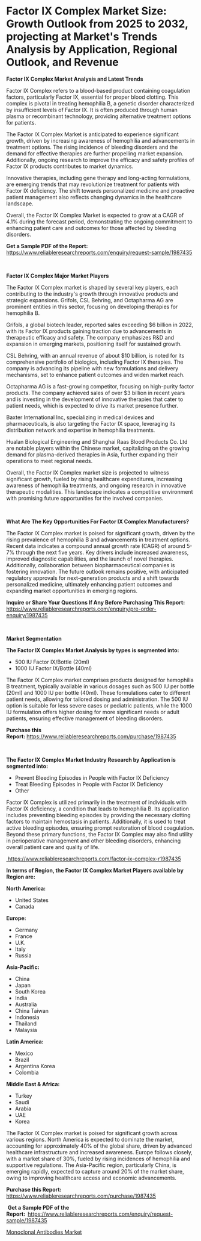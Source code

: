 <p><h1>Factor IX Complex Market Size: Growth Outlook from 2025 to 2032, projecting at Market's Trends Analysis by Application, Regional Outlook, and Revenue</h1></p><p><strong>Factor IX Complex Market Analysis and Latest Trends</strong></p>
<p><p>Factor IX Complex refers to a blood-based product containing coagulation factors, particularly Factor IX, essential for proper blood clotting. This complex is pivotal in treating hemophilia B, a genetic disorder characterized by insufficient levels of Factor IX. It is often produced through human plasma or recombinant technology, providing alternative treatment options for patients.</p><p>The Factor IX Complex Market is anticipated to experience significant growth, driven by increasing awareness of hemophilia and advancements in treatment options. The rising incidence of bleeding disorders and the demand for effective therapies are further propelling market expansion. Additionally, ongoing research to improve the efficacy and safety profiles of Factor IX products contributes to market dynamics.</p><p>Innovative therapies, including gene therapy and long-acting formulations, are emerging trends that may revolutionize treatment for patients with Factor IX deficiency. The shift towards personalized medicine and proactive patient management also reflects changing dynamics in the healthcare landscape.</p><p>Overall, the Factor IX Complex Market is expected to grow at a CAGR of 4.1% during the forecast period, demonstrating the ongoing commitment to enhancing patient care and outcomes for those affected by bleeding disorders.</p></p>
<p><strong>Get a Sample PDF of the Report:&nbsp;</strong> <a href="https://www.reliableresearchreports.com/enquiry/request-sample/1987435?utm_campaign=3355&utm_medium=2&utm_source=Github&utm_content=ia&utm_term=08032025&utm_id=factor-ix-complex">https://www.reliableresearchreports.com/enquiry/request-sample/1987435</a></p>
<p>&nbsp;</p>
<p><strong>Factor IX Complex Major Market Players</strong></p>
<p><p>The Factor IX Complex market is shaped by several key players, each contributing to the industry's growth through innovative products and strategic expansions. Grifols, CSL Behring, and Octapharma AG are prominent entities in this sector, focusing on developing therapies for hemophilia B.</p><p>Grifols, a global biotech leader, reported sales exceeding $6 billion in 2022, with its Factor IX products gaining traction due to advancements in therapeutic efficacy and safety. The company emphasizes R&D and expansion in emerging markets, positioning itself for sustained growth.</p><p>CSL Behring, with an annual revenue of about $10 billion, is noted for its comprehensive portfolio of biologics, including Factor IX therapies. The company is advancing its pipeline with new formulations and delivery mechanisms, set to enhance patient outcomes and widen market reach.</p><p>Octapharma AG is a fast-growing competitor, focusing on high-purity factor products. The company achieved sales of over $3 billion in recent years and is investing in the development of innovative therapies that cater to patient needs, which is expected to drive its market presence further.</p><p>Baxter International Inc, specializing in medical devices and pharmaceuticals, is also targeting the Factor IX space, leveraging its distribution network and expertise in hemophilia treatments.</p><p>Hualan Biological Engineering and Shanghai Raas Blood Products Co. Ltd are notable players within the Chinese market, capitalizing on the growing demand for plasma-derived therapies in Asia, further expanding their operations to meet regional needs.</p><p>Overall, the Factor IX Complex market size is projected to witness significant growth, fueled by rising healthcare expenditures, increasing awareness of hemophilia treatments, and ongoing research in innovative therapeutic modalities. This landscape indicates a competitive environment with promising future opportunities for the involved companies.</p></p>
<p>&nbsp;</p>
<p><strong>What Are The Key Opportunities For Factor IX Complex Manufacturers?</strong></p>
<p><p>The Factor IX Complex market is poised for significant growth, driven by the rising prevalence of hemophilia B and advancements in treatment options. Recent data indicates a compound annual growth rate (CAGR) of around 5-7% through the next five years. Key drivers include increased awareness, improved diagnostic capabilities, and the launch of novel therapies. Additionally, collaboration between biopharmaceutical companies is fostering innovation. The future outlook remains positive, with anticipated regulatory approvals for next-generation products and a shift towards personalized medicine, ultimately enhancing patient outcomes and expanding market opportunities in emerging regions.</p></p>
<p><strong>Inquire or Share Your Questions If Any Before Purchasing This Report:</strong> <a href="https://www.reliableresearchreports.com/enquiry/pre-order-enquiry/1987435?utm_campaign=3355&utm_medium=2&utm_source=Github&utm_content=ia&utm_term=08032025&utm_id=factor-ix-complex">https://www.reliableresearchreports.com/enquiry/pre-order-enquiry/1987435</a></p>
<p>&nbsp;</p>
<p><strong>Market Segmentation</strong></p>
<p><strong>The Factor IX Complex Market Analysis by types is segmented into:</strong></p>
<p><ul><li>500 IU Factor IX/Bottle (20ml)</li><li>1000 IU Factor IX/Bottle (40ml)</li></ul></p>
<p><p>The Factor IX Complex market comprises products designed for hemophilia B treatment, typically available in various dosages such as 500 IU per bottle (20ml) and 1000 IU per bottle (40ml). These formulations cater to different patient needs, allowing for tailored dosing and administration. The 500 IU option is suitable for less severe cases or pediatric patients, while the 1000 IU formulation offers higher dosing for more significant needs or adult patients, ensuring effective management of bleeding disorders.</p></p>
<p><strong>Purchase this Report:&nbsp;</strong><a href="https://www.reliableresearchreports.com/purchase/1987435?utm_campaign=3355&utm_medium=2&utm_source=Github&utm_content=ia&utm_term=08032025&utm_id=factor-ix-complex">https://www.reliableresearchreports.com/purchase/1987435</a></p>
<p>&nbsp;</p>
<p><strong>The Factor IX Complex Market Industry Research by Application is segmented into:</strong></p>
<p><ul><li>Prevent Bleeding Episodes in People with Factor IX Deficiency</li><li>Treat Bleeding Episodes in People with Factor IX Deficiency</li><li>Other</li></ul></p>
<p><p>Factor IX Complex is utilized primarily in the treatment of individuals with Factor IX deficiency, a condition that leads to hemophilia B. Its application includes preventing bleeding episodes by providing the necessary clotting factors to maintain hemostasis in patients. Additionally, it is used to treat active bleeding episodes, ensuring prompt restoration of blood coagulation. Beyond these primary functions, the Factor IX Complex may also find utility in perioperative management and other bleeding disorders, enhancing overall patient care and quality of life.</p></p>
<p><a href="https://www.reliableresearchreports.com/factor-ix-complex-r1987435?utm_campaign=3355&utm_medium=2&utm_source=Github&utm_content=ia&utm_term=08032025&utm_id=factor-ix-complex">&nbsp;https://www.reliableresearchreports.com/factor-ix-complex-r1987435</a></p>
<p><strong>In terms of Region, the Factor IX Complex Market Players available by Region are:</strong></p>
<p>
    <p> <strong> North America: </strong>
        <ul>
            <li>United States</li>
            <li>Canada</li>
        </ul>
        </p> 
    <p> <strong> Europe: </strong>
        <ul>
            <li>Germany</li>
            <li>France</li>
            <li>U.K.</li>
            <li>Italy</li>
            <li>Russia</li>
        </ul>
        </p> 
    <p> <strong> Asia-Pacific: </strong>
        <ul>
            <li>China</li>
            <li>Japan</li>
            <li>South Korea</li>
            <li>India</li>
            <li>Australia</li>
            <li>China Taiwan</li>
            <li>Indonesia</li>
            <li>Thailand</li>
            <li>Malaysia</li>
        </ul>
        </p> 
    <p> <strong> Latin America: </strong>
        <ul>
            <li>Mexico</li>
            <li>Brazil</li>
            <li>Argentina Korea</li>
            <li>Colombia</li>
        </ul>
        </p> 
    <p> <strong> Middle East & Africa: </strong>
        <ul>
            <li>Turkey</li>
            <li>Saudi</li>
            <li>Arabia</li>
            <li>UAE</li>
            <li>Korea</li>
        </ul>
    </p>
    </p>
<p><p>The Factor IX Complex market is poised for significant growth across various regions. North America is expected to dominate the market, accounting for approximately 40% of the global share, driven by advanced healthcare infrastructure and increased awareness. Europe follows closely, with a market share of 30%, fueled by rising incidences of hemophilia and supportive regulations. The Asia-Pacific region, particularly China, is emerging rapidly, expected to capture around 20% of the market share, owing to improving healthcare access and economic advancements.</p></p>
<p><strong>Purchase this Report: </strong><a href="https://www.reliableresearchreports.com/purchase/1987435?utm_campaign=3355&utm_medium=2&utm_source=Github&utm_content=ia&utm_term=08032025&utm_id=factor-ix-complex">https://www.reliableresearchreports.com/purchase/1987435</a></p>
<p>&nbsp;<strong>Get a Sample PDF of the Report:&nbsp;&nbsp;</strong><a href="https://www.reliableresearchreports.com/enquiry/request-sample/1987435?utm_campaign=3355&utm_medium=2&utm_source=Github&utm_content=ia&utm_term=08032025&utm_id=factor-ix-complex">https://www.reliableresearchreports.com/enquiry/request-sample/1987435</a></p>
<p><strong></strong></p>
<p><p><a href="https://github.com/gunbybeahmg1/Market-Research-Report-List-1/blob/main/monoclonal-antibodies-market.md?utm_campaign=3355&utm_medium=2&utm_source=Github&utm_content=ia&utm_term=08032025&utm_id=factor-ix-complex">Monoclonal Antibodies Market</a></p></p>